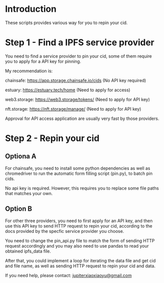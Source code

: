 # Introduction
These scripts provides various way for you to repin your cid.

# Step 1 - Find a IPFS service provider
You need to find a service provider to pin your cid, some of them require you to apply for a API key for pinning.

My recommendation is:

chainsafe: https://app.storage.chainsafe.io/cids (No API key required)

estuary: https://estuary.tech/home (Need to apply for access)

web3.storage: https://web3.storage/tokens/ (Need to apply for API key)

nft.storage: https://nft.storage/manage/ (Need to apply for API key)

Approval for API access application are usually very fast by those providers.

# Step 2 - Repin your cid
## Optiona A
For chainsafe, you need to install some python dependencies as well as chromedriver to run the automatic form filling script (pin.py), to batch pin cids.

No api key is required. However, this requires you to replace some file paths that matches your own.

## Option B
For other three providers, you need to first apply for an API key, and then use this API key to send HTTP request to repin your cid, according to the docs provided by the specfic service provider you choose.

You need to change the pin_api.py file to match the form of sending HTTP request accordingly and you may also need to use pandas to read your obtained ipfs_data file.

After that, you could implement a loop for iterating the data file and get cid and file name, as well as sending HTTP request to repin your cid and data.

If you need help, please contact: jupiterxiaoxiaoyu@gmail.com
